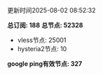更新时间2025-08-02 08:52:32

**总订阅: 188**
**总节点: 52328**
- vless节点: 25001
- hysteria2节点: 10

**google ping有效节点: 327**
